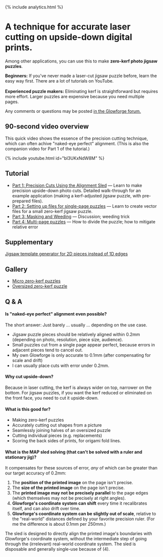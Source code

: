 {% include analytics.html %}
# A technique for accurate laser cutting on upside-down digital prints.

Among other applications, you can use this to make **zero-kerf photo jigsaw puzzles**.

<p class="error"><b>Beginners:</b> If you've never made a laser-cut jigsaw puzzle before, learn the easy way first. There are a lot of tutorials on YouTube.<br/><br/><b>Experienced puzzle makers:</b> Eliminating kerf is straightforward but requires more effort.  Larger puzzles are expensive because you need multiple pages.</p>

<p class="info">Any comments or questions may be posted <a href="https://community.glowforge.com/t/kerf-adjusted-jigsaw-puzzles-tutorial/121437">in the Glowforge forum.</a></p>

## 90-second video overview

This quick video shows the essence of the precision cutting technique, which can often achive "naked-eye perfect" alignment.  (This is also the companion video for Part 1 of the tutorial.)

{% include youtube.html id="bI3UKxNdW8M" %}

## Tutorial

- [Part 1: Precision Cuts Using the Alignment Sled](using-the-alignment-sled.md) — Learn to make precision upside-down photo cuts.  Detailed walk-through for an example application (making a kerf-adjusted jigsaw puzzle, with pre-prepared files).
- [Part 2: Setting up files for single-page puzzles](single-page-puzzles.md) — Learn to create vector files for a small zero-kerf jigsaw puzzle.
- [Part 3: Masking and Weeding](masking-and-weeding.md) — Discussion; weeding trick
- [Part 4: Multi-page puzzles](multipage-puzzles.md) — How to divide the puzzle; how to mitigate relative error

## Supplementary

[Jigsaw template generator for 2D pieces instead of 1D edges](https://mchrisman.github.io/jigsawGenerator/)

## Gallery

* [Micro zero-kerf puzzles](https://community.glowforge.com/t/christmas-russian-doll-jigsaw-puzzles-micro-puzzles/121318)
* [Oversized zero-kerf puzzle](https://community.glowforge.com/t/picture-jigsaw-puzzles-with-kerf-eliminated-snugly-fitting/121229)

## Q & A


#### Is "naked-eye perfect" alignment even possible?
The short answer: Just barely ... usually ... depending on the use case.

* Jigsaw puzzle pieces should be relatively aligned within 0.2mm (depending on photo, resolution, piece size, audience).
* Small puzzles cut from a single page appear perfect, because errors in adjacent pieces tend to cancel out.
* My own Glowforge is only accurate to 0.1mm (after compensating for scale and drift)
* I can usually place cuts with error under 0.2mm.

#### Why cut upside-down?
Because in laser cutting, the kerf is always wider on top, narrower on the bottom.  For jigsaw puzzles, if you want the kerf reduced or eliminated on the front face, you need to cut it upside-down.

#### What is this good for?
* Making zero-kerf puzzles
* Accurately cutting out shapes from a picture
* Seamlessly joining halves of an oversized puzzle
* Cutting individual pieces (e.g. replacements)
* Scoring the back sides of prints, for origami fold lines.

#### What is the MAP sled solving (that can't be solved with a ruler and stationary jig)?

It compensates for these sources of error, _any_ of which can be greater than our target accuracy of 0.2mm:

1. The **position of the printed image** on the page isn't precise.
2. The **size of the printed image** on the page isn't precise.
3. The **printed image may not be precisely parallel** to the page edges (which themselves may not be precisely at right angles).
4. **Glowforge's coordinate system can shift** every time it recalibrates itself, and can also drift over time.
6. **Glowforge's coordinate system can be slightly out of scale**, relative to the "real-world" distances defined by your favorite precision ruler.  (For me the difference is about 0.1mm per 250mm.)  

The sled is designed to directly align the printed image's boundaries with Glowforge's coordinate system, without the intermediate step of going through the (irrelevant) real-world coordinate system.  The sled is disposable and generally single-use because of (4).
